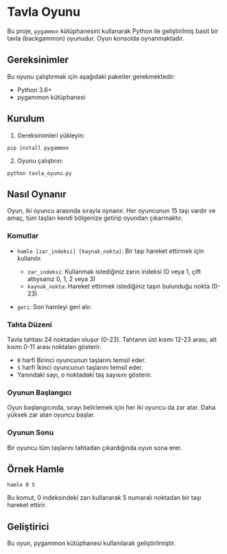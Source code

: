 # Tavla Oyunu

Bu proje, `pygammon` kütüphanesini kullanarak Python ile geliştirilmiş basit bir tavla (backgammon) oyunudur. Oyun konsolda oynanmaktadır.

## Gereksinimler

Bu oyunu çalıştırmak için aşağıdaki paketler gerekmektedir:

- Python 3.6+
- pygammon kütüphanesi

## Kurulum

1. Gereksinimleri yükleyin:
```
pip install pygammon
```

2. Oyunu çalıştırın:
```
python tavla_oyunu.py
```

## Nasıl Oynanır

Oyun, iki oyuncu arasında sırayla oynanır. Her oyuncunun 15 taşı vardır ve amaç, tüm taşları kendi bölgenize getirip oyundan çıkarmaktır.

### Komutlar

- `hamle [zar_indeksi] [kaynak_nokta]`: Bir taşı hareket ettirmek için kullanılır.
  - `zar_indeksi`: Kullanmak istediğiniz zarın indeksi (0 veya 1, çift attıysanız 0, 1, 2 veya 3)
  - `kaynak_nokta`: Hareket ettirmek istediğiniz taşın bulunduğu nokta (0-23)
  
- `geri`: Son hamleyi geri alır.

### Tahta Düzeni

Tavla tahtası 24 noktadan oluşur (0-23). Tahtanın üst kısmı 12-23 arası, alt kısmı 0-11 arası noktaları gösterir.

- `B` harfi Birinci oyuncunun taşlarını temsil eder.
- `S` harfi İkinci oyuncunun taşlarını temsil eder.
- Yanındaki sayı, o noktadaki taş sayısını gösterir.

### Oyunun Başlangıcı

Oyun başlangıcında, sırayı belirlemek için her iki oyuncu da zar atar. Daha yüksek zar atan oyuncu başlar.

### Oyunun Sonu

Bir oyuncu tüm taşlarını tahtadan çıkardığında oyun sona erer.

## Örnek Hamle

```
hamle 0 5
```

Bu komut, 0 indeksindeki zarı kullanarak 5 numaralı noktadan bir taşı hareket ettirir.

## Geliştirici

Bu oyun, pygammon kütüphanesi kullanılarak geliştirilmiştir. 